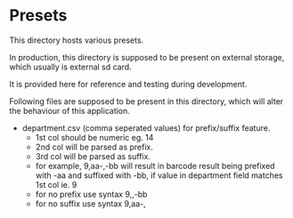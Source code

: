 Presets
=======

This directory hosts various presets.

In production, this directory is supposed to be present on external storage,
which usually is external sd card.

It is provided here for reference and testing during development.

Following files are supposed to be present in this directory,
which will alter the behaviour of this application.

* department.csv (comma seperated values) for prefix/suffix feature.
   - 1st col should be numeric eg. 14
   - 2nd col will be parsed as prefix.
   - 3rd col will be parsed as suffix.
   - for example, 9,aa-,-bb
     will result in barcode result being prefixed with -aa and suffixed with -bb,
     if value in department field matches 1st col ie. 9
   - for no prefix use syntax 9,,-bb
   - for no suffix use syntax 9,aa-,
